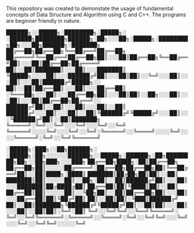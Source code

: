 This repository was created to demonstate the usage of fundamental concepts of Data Structure and Algorithm using C and C++.
The programs are beginner friendly in nature.

██████╗░░█████╗░████████╗░█████╗░  ░██████╗████████╗██████╗░██╗░░░██╗░█████╗░████████╗██╗░░░██╗██████╗░███████╗
██╔══██╗██╔══██╗╚══██╔══╝██╔══██╗  ██╔════╝╚══██╔══╝██╔══██╗██║░░░██║██╔══██╗╚══██╔══╝██║░░░██║██╔══██╗██╔════╝
██║░░██║███████║░░░██║░░░███████║  ╚█████╗░░░░██║░░░██████╔╝██║░░░██║██║░░╚═╝░░░██║░░░██║░░░██║██████╔╝█████╗░░
██║░░██║██╔══██║░░░██║░░░██╔══██║  ░╚═══██╗░░░██║░░░██╔══██╗██║░░░██║██║░░██╗░░░██║░░░██║░░░██║██╔══██╗██╔══╝░░
██████╔╝██║░░██║░░░██║░░░██║░░██║  ██████╔╝░░░██║░░░██║░░██║╚██████╔╝╚█████╔╝░░░██║░░░╚██████╔╝██║░░██║███████╗
╚═════╝░╚═╝░░╚═╝░░░╚═╝░░░╚═╝░░╚═╝  ╚═════╝░░░░╚═╝░░░╚═╝░░╚═╝░╚═════╝░░╚════╝░░░░╚═╝░░░░╚═════╝░╚═╝░░╚═╝╚══════╝

░█████╗░███╗░░██╗██████╗░  ░█████╗░██╗░░░░░░██████╗░░█████╗░██████╗░██╗████████╗██╗░░██╗███╗░░░███╗
██╔══██╗████╗░██║██╔══██╗  ██╔══██╗██║░░░░░██╔════╝░██╔══██╗██╔══██╗██║╚══██╔══╝██║░░██║████╗░████║
███████║██╔██╗██║██║░░██║  ███████║██║░░░░░██║░░██╗░██║░░██║██████╔╝██║░░░██║░░░███████║██╔████╔██║
██╔══██║██║╚████║██║░░██║  ██╔══██║██║░░░░░██║░░╚██╗██║░░██║██╔══██╗██║░░░██║░░░██╔══██║██║╚██╔╝██║
██║░░██║██║░╚███║██████╔╝  ██║░░██║███████╗╚██████╔╝╚█████╔╝██║░░██║██║░░░██║░░░██║░░██║██║░╚═╝░██║
╚═╝░░╚═╝╚═╝░░╚══╝╚═════╝░  ╚═╝░░╚═╝╚══════╝░╚═════╝░░╚════╝░╚═╝░░╚═╝╚═╝░░░╚═╝░░░╚═╝░░╚═╝╚═╝░░░░░╚═╝
